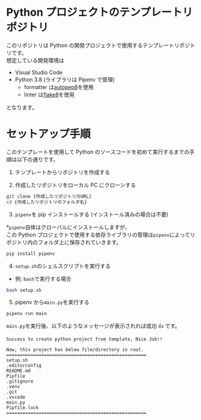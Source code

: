 # Python プロジェクトのテンプレートリポジトリ

このリポジトリは Python の開発プロジェクトで使用するテンプレートリポジトリです。  
想定している開発環境は

- Visual Studio Code
- Python 3.8 (ライブラリは Pipenv で管理)
  - formatter は[autopep8](https://github.com/hhatto/autopep8)を使用
  - linter は[flake8](https://github.com/PyCQA/flake8)を使用

となります。

# セットアップ手順

このテンプレートを使用して Python のソースコードを初めて実行するまでの手順は以下の通りです。

1. テンプレートからリポジトリを作成する

2. 作成したリポジトリをローカル PC にクローンする

```bash
git clone {作成したリポジトリのURL}
cd {作成したリポジトリのフォルダ名}
```

3. `pipenv`を pip インストールする (インストール済みの場合は不要)

\*`pipenv`自体はグローバルにインストールしますが、  
この Python プロジェクトで使用する依存ライブラリの管理は`pipenv`によってリポジトリ内のフォルダ上に保存されていきます。

```bash
pip install pipenv
```

4. `setup.sh`のシェルスクリプトを実行する

- 例: `bash`で実行する場合

```bash
bash setup.sh
```

5. pipenv から`main.py`を実行する

```bash
pipenv run main
```

`main.py`を実行後、以下のようなメッセージが表示されれば成功 👍 です。

```
Success to create python project from template, Nice Job!!

Now, this project has below file/directory in root.
====================================================
setup.sh
.editorconfig
README.md
Pipfile
.gitignore
.venv
.git
.vscode
main.py
Pipfile.lock
====================================================
```
